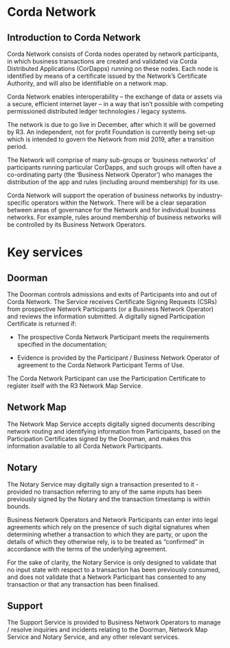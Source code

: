 Corda Network
==============

Introduction to Corda Network
-----------------------------

Corda Network consists of Corda nodes operated by network participants, in which business transactions are created and validated via Corda Distributed Applications (CorDapps) running on these nodes. Each node is identified by means of a certificate issued by the Network’s Certificate Authority, and will also be identifiable on a network map. 

Corda Network enables interoperability – the exchange of data or assets via a secure, efficient internet layer – in a way that isn’t possible with competing permissioned distributed ledger technologies / legacy systems.

The network is due to go live in December, after which it will be governed by R3. An independent, not for profit Foundation is currently being set-up which is intended to govern the Network from mid 2019, after a transition period.

The Network will comprise of many sub-groups or ‘business networks’ of participants running particular CorDapps, and such groups will often have a co-ordinating party (the ‘Business Network Operator’) who manages the distribution of the app and rules (including around membership) for its use. 

Corda Network will support the operation of business networks by industry-specific operators within the Network. There will be a clear separation between areas of governance for the Network and for individual business networks. For example, rules around membership of business networks will be controlled by its Business Network Operators.



Key services 
==============================

Doorman
-------

The Doorman controls admissions and exits of Participants into and out of Corda Network. The Service receives Certificate Signing Requests (CSRs) from prospective Network Participants (or a Business Network Operator) and reviews the information submitted. A digitally signed Participation Certificate is returned if:

* The prospective Corda Network Participant meets the requirements specified in the documentation;

* Evidence is provided by the Participant / Business Network Operator of agreement to the Corda Network Participant Terms of Use.

The Corda Network Participant can use the Participation Certificate to register itself with the R3 Network Map Service.

Network Map
----------- 

The Network Map Service accepts digitally signed documents describing network routing and identifying information from Participants, based on the Participation Certificates signed by the Doorman, and makes this information available to all Corda Network Participants.

Notary 
------

The Notary Service may digitally sign a transaction presented to it - provided no transaction referring to any of the same inputs has been previously signed by the Notary and the transaction timestamp is within bounds. 

Business Network Operators and Network Participants can enter into legal agreements which rely on the presence of such digital signatures when determining whether a transaction to which they are party, or upon the details of which they otherwise rely, is to be treated as “confirmed” in accordance with the terms of the underlying agreement. 

For the sake of clarity, the Notary Service is only designed to validate that no input state with respect to a transaction has been previously consumed, and does not validate that a Network Participant has consented to any transaction or that any transaction has been finalised.

Support 
-------

The Support Service is provided to Business Network Operators to manage / resolve inquiries and incidents relating to the Doorman, Network Map Service and Notary Service, and any other relevant services.
